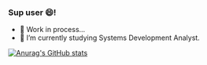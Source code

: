 ### Sup user 😄!

- 🔭 Work in process...
- 🌱 I’m currently studying Systems Development Analyst.

[![Anurag's GitHub stats](https://github-readme-stats.vercel.app/api?username=caiorr1&theme=onedark )](https://github.com/caiorr1/github-readme-stats)


